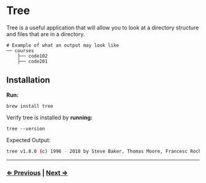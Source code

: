 # Tree

Tree is a useful application that will allow you to look at a directory structure and files that are in a directory.

```text
# Example of what an output may look like
── courses
    ├── code102
    ├── code201
```

## Installation

**Run:**

 `brew install tree`

Verify tree is installed by **running:**

 `tree --version`

Expected Output:

```bash
tree v1.8.0 (c) 1996 - 2018 by Steve Baker, Thomas Moore, Francesc Rocher, Florian Sesser, Kyosuke Tokoro
```

---

### [⇐ Previous](./5-git.md) | [Next ⇒](./7-live-server.md)
